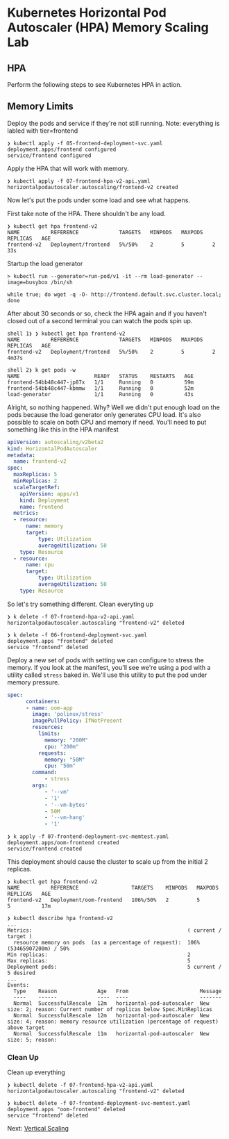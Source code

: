 # Kubernetes Horizontal Pod Autoscaler (HPA) Memory Scaling Lab

## HPA

Perform the following steps to see Kubernetes HPA in action. 


## Memory Limits

Deploy the pods and service if they're not still running.  Note: everything is labled with tier=frontend
```shell
❯ kubectl apply -f 05-frontend-deployment-svc.yaml 
deployment.apps/frontend configured
service/frontend configured
```

Apply the HPA that will work with memory.
```shell
❯ kubectl apply -f 07-frontend-hpa-v2-api.yaml 
horizontalpodautoscaler.autoscaling/frontend-v2 created
```

Now let's put the pods under some load and see what happens.

First take note of the HPA.  There shouldn't be any load.
```shell
❯ kubectl get hpa frontend-v2
NAME          REFERENCE             TARGETS   MINPODS   MAXPODS   REPLICAS   AGE
frontend-v2   Deployment/frontend   5%/50%    2         5         2          33s
```

Startup the load generator
```shell
> kubectl run --generator=run-pod/v1 -it --rm load-generator --image=busybox /bin/sh

while true; do wget -q -O- http://frontend.default.svc.cluster.local; done
```

After about 30 seconds or so, check the HPA again and if you haven't closed out of a second terminal you can watch the pods spin up.
```shell
shell 1❯ ❯ kubectl get hpa frontend-v2
NAME          REFERENCE             TARGETS   MINPODS   MAXPODS   REPLICAS   AGE
frontend-v2   Deployment/frontend   5%/50%    2         5         2          4m37s

shell 2❯ k get pods -w
NAME                        READY   STATUS    RESTARTS   AGE
frontend-54bb48c447-jp87x   1/1     Running   0          59m
frontend-54bb48c447-kbmmw   1/1     Running   0          52m
load-generator              1/1     Running   0          43s
```
Alright, so nothing happened. Why?  Well we didn't put enough load on the pods because the load generator only generates CPU load.  It's also possible to scale on both CPU and memory if need.  You'll need to put something like this in the HPA manifest
```yaml
apiVersion: autoscaling/v2beta2
kind: HorizontalPodAutoscaler
metadata:
  name: frontend-v2
spec:
  maxReplicas: 5
  minReplicas: 2
  scaleTargetRef:
    apiVersion: apps/v1
    kind: Deployment
    name: frontend
  metrics:
  - resource:
      name: memory
      target:
          type: Utilization
          averageUtilization: 50
    type: Resource
  - resource:
      name: cpu
      target:
          type: Utilization
          averageUtilization: 50
    type: Resource
```

So let's try something different.  Clean everyting up
```shell
❯ k delete -f 07-frontend-hpa-v2-api.yaml 
horizontalpodautoscaler.autoscaling "frontend-v2" deleted

❯ k delete -f 06-frontend-deployment-svc.yaml 
deployment.apps "frontend" deleted
service "frontend" deleted
```

Deploy a new set of pods with setting we can configure to stress the memory.  If you look at the manifest, you'll see we're using a pod with a utility called `stress` baked in.  We'll use this utility to put the pod under memory pressure. 
```yaml
spec:
      containers:
      - name: oom-app
        image: 'polinux/stress'
        imagePullPolicy: IfNotPresent
        resources:
          limits:
            memory: "200M"
            cpu: "200m"
          requests:
            memory: "50M"
            cpu: "50m"
        command:
            - stress
        args:
            - '--vm'
            - '1'
            - '--vm-bytes'
            - 50M
            - '--vm-hang'
            - '1'
```

```shell
❯ k apply -f 07-frontend-deployment-svc-memtest.yaml
deployment.apps/oom-frontend created
service/frontend created
```

This deployment should cause the cluster to scale up from the initial 2 replicas.

```shell
❯ kubectl get hpa frontend-v2
NAME          REFERENCE                 TARGETS    MINPODS   MAXPODS   REPLICAS   AGE
frontend-v2   Deployment/oom-frontend   106%/50%   2         5         5          17m

❯ kubectl describe hpa frontend-v2
...
Metrics:                                                  ( current / target )
  resource memory on pods  (as a percentage of request):  106% (53465907200m) / 50%
Min replicas:                                             2
Max replicas:                                             5
Deployment pods:                                          5 current / 5 desired
...
Events:
  Type    Reason             Age   From                       Message
  ----    ------             ----  ----                       -------
  Normal  SuccessfulRescale  12m   horizontal-pod-autoscaler  New size: 2; reason: Current number of replicas below Spec.MinReplicas
  Normal  SuccessfulRescale  12m   horizontal-pod-autoscaler  New size: 4; reason: memory resource utilization (percentage of request) above target
  Normal  SuccessfulRescale  11m   horizontal-pod-autoscaler  New size: 5; reason:
```

### Clean Up

Clean up everything
```shell
❯ kubectl delete -f 07-frontend-hpa-v2-api.yaml 
horizontalpodautoscaler.autoscaling "frontend-v2" deleted

❯ kubectl delete -f 07-frontend-deployment-svc-memtest.yaml 
deployment.apps "oom-frontend" deleted
service "frontend" deleted
```

Next: [Vertical Scaling](08-verical-scaling.md)
